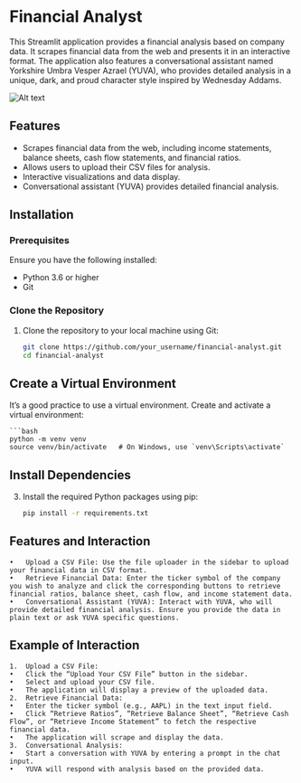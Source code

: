 # Financial Analyst

This Streamlit application provides a financial analysis based on company data. It scrapes financial data from the web and presents it in an interactive format. The application also features a conversational assistant named Yorkshire Umbra Vesper Azrael (YUVA), who provides detailed analysis in a unique, dark, and proud character style inspired by Wednesday Addams. 

![Alt text](FinAnalyst.gif)

## Features

- Scrapes financial data from the web, including income statements, balance sheets, cash flow statements, and financial ratios.
- Allows users to upload their CSV files for analysis.
- Interactive visualizations and data display.
- Conversational assistant (YUVA) provides detailed financial analysis.

## Installation

### Prerequisites

Ensure you have the following installed:

- Python 3.6 or higher
- Git

### Clone the Repository

1. Clone the repository to your local machine using Git:

   ```bash
   git clone https://github.com/your_username/financial-analyst.git
   cd financial-analyst


## Create a Virtual Environment

It’s a good practice to use a virtual environment. Create and activate a virtual environment:
    
    ```bash
    python -m venv venv
    source venv/bin/activate   # On Windows, use `venv\Scripts\activate`

## Install Dependencies

3.	Install the required Python packages using pip:

    ```bash
    pip install -r requirements.txt


## Features and Interaction

	•	Upload a CSV File: Use the file uploader in the sidebar to upload your financial data in CSV format.
	•	Retrieve Financial Data: Enter the ticker symbol of the company you wish to analyze and click the corresponding buttons to retrieve financial ratios, balance sheet, cash flow, and income statement data.
	•	Conversational Assistant (YUVA): Interact with YUVA, who will provide detailed financial analysis. Ensure you provide the data in plain text or ask YUVA specific questions.

## Example of Interaction

	1.	Upload a CSV File:
	•	Click the “Upload Your CSV File” button in the sidebar.
	•	Select and upload your CSV file.
	•	The application will display a preview of the uploaded data.
	2.	Retrieve Financial Data:
	•	Enter the ticker symbol (e.g., AAPL) in the text input field.
	•	Click “Retrieve Ratios”, “Retrieve Balance Sheet”, “Retrieve Cash Flow”, or “Retrieve Income Statement” to fetch the respective financial data.
	•	The application will scrape and display the data.
	3.	Conversational Analysis:
	•	Start a conversation with YUVA by entering a prompt in the chat input.
	•	YUVA will respond with analysis based on the provided data.
